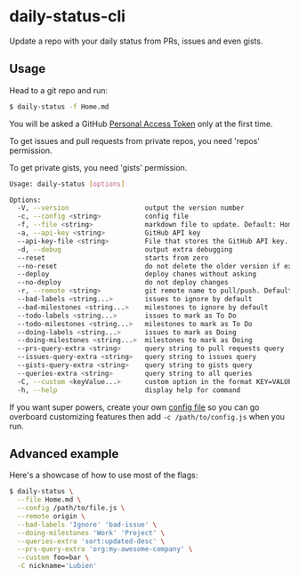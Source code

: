 # daily-status-cli

Update a repo with your daily status from PRs, issues and even gists.

## Usage

Head to a git repo and run:

```sh
$ daily-status -f Home.md
```

You will be asked a GitHub [Personal Access Token](https://github.com/settings/tokens) only at the first time.

To get issues and pull requests from private repos, you need 'repos' permission.

To get private gists, you need 'gists' permission.

```sh
Usage: daily-status [options]

Options:
  -V, --version                   output the version number
  -c, --config <string>           config file
  -f, --file <string>             markdown file to update. Default: Home.md
  -a, --api-key <string>          GitHub API key
  --api-key-file <string>         File that stores the GitHub API key. Default: ~/.github.token
  -d, --debug                     output extra debugging
  --reset                         starts from zero
  --no-reset                      do not delete the older version if exists
  --deploy                        deploy chanes without asking
  --no-deploy                     do not deploy changes
  -r, --remote <string>           git remote name to pull/push. Default 'origin'
  --bad-labels <string...>        issues to ignore by default
  --bad-milestones <string...>    milestones to ignore by default
  --todo-labels <string...>       issues to mark as To Do
  --todo-milestones <string...>   milestones to mark as To Do
  --doing-labels <string...>      issues to mark as Doing
  --doing-milestones <string...>  milestones to mark as Doing
  --prs-query-extra <string>      query string to pull requests query
  --issues-query-extra <string>   query string to issues query
  --gists-query-extra <string>    query string to gists query
  --queries-extra <string>        query string to all queries
  -C, --custom <keyValue...>      custom option in the format KEY=VALUE
  -h, --help                      display help for command
```

If you want super powers, create your own [config file](config.template.js) so you can
go overboard customizing features then add `-c /path/to/config.js` when you run.

## Advanced example

Here's a showcase of how to use most of the flags:

```sh
$ daily-status \
  --file Home.md \
  --config /path/to/file.js \
  --remote origin \
  --bad-labels 'Ignore' 'bad-issue' \
  --doing-milestones 'Work' 'Project' \
  --queries-extra 'sort:updated-desc' \
  --prs-query-extra 'org:my-awesome-company' \
  --custom foo=bar \
  -C nickname='Lubien'
```
